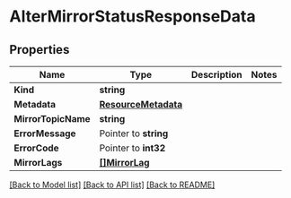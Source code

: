 # AlterMirrorStatusResponseData

## Properties

Name | Type | Description | Notes
------------ | ------------- | ------------- | -------------
**Kind** | **string** |  | 
**Metadata** | [**ResourceMetadata**](ResourceMetadata.md) |  | 
**MirrorTopicName** | **string** |  | 
**ErrorMessage** | Pointer to **string** |  | 
**ErrorCode** | Pointer to **int32** |  | 
**MirrorLags** | [**[]MirrorLag**](MirrorLag.md) |  | 

[[Back to Model list]](../README.md#documentation-for-models) [[Back to API list]](../README.md#documentation-for-api-endpoints) [[Back to README]](../README.md)


